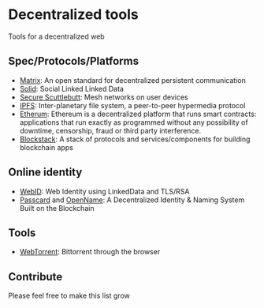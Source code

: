 # Decentralized tools
Tools for a decentralized web

## Spec/Protocols/Platforms
- [Matrix](http://matrix.org/docs/spec/): An open standard for decentralized persistent communication
- [Solid](https://github.com/linkeddata/solid): Social Linked Linked Data
- [Secure Scuttlebutt](https://github.com/ssbc): Mesh networks on user devices
- [IPFS](http://ipfs.io/): Inter-planetary file system, a peer-to-peer hypermedia protocol
- [Etherum](https://www.ethereum.org/): Ethereum is a decentralized platform that runs smart contracts: applications that run exactly as programmed without any possibility of downtime, censorship, fraud or third party interference.
- [Blockstack](https://github.com/blockstack): A stack of protocols and services/components for building blockchain apps

## Online identity
- [WebID](http://www.w3.org/wiki/WebID): Web Identity using LinkedData and TLS/RSA
- [Passcard](https://passcard.info/) and [OpenName](https://openname.org/): A Decentralized Identity & Naming System Built on the Blockchain

## Tools
- [WebTorrent](https://github.com/feross/webtorrent ): Bittorrent through the browser

## Contribute

Please feel free to make this list grow
